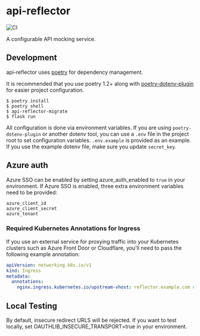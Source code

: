 # api-reflector

![CI](https://github.com/backwardspy/api-reflector/actions/workflows/main.yml/badge.svg)

A configurable API mocking service.

## Development

api-reflector uses [poetry](https://python-poetry.org) for dependency
management.

It is recommended that you use poetry 1.2+ along with
[poetry-dotenv-plugin](https://github.com/mpeteuil/poetry-dotenv-plugin) for
easier project configuration.

```shell
$ poetry install
$ poetry shell
$ api-reflector-migrate
$ flask run
```

All configuration is done via environment variables. If you are using
`poetry-dotenv-plugin` or another dotenv tool, you can use a `.env` file in the
project root to set configuration variables. `.env.example` is provided as an
example. If you use the example dotenv file, make sure you update `secret_key`.

## Azure auth

Azure SSO can be enabled by setting azure_auth_enabled to `true` in your environment.
If Azure SSO is enabled, three extra environment variables need to be provided:

```
azure_client_id
azure_client_secret
azure_tenant
```
### Required Kubernetes Annotations for Ingress

If you use an external service for proxying traffic into your Kubernetes clusters such as Azure Front Door or Cloudflare, you'll need to pass the following example annotation:

```yaml
apiVersion: networking.k8s.io/v1
kind: Ingress
metadata:
  annotations:
    nginx.ingress.kubernetes.io/upstream-vhost: reflector.example.com # <-- this one right here.
```

## Local Testing

By default, insecure redirect URLS will be rejected.
If you want to test locally, set OAUTHLIB_INSECURE_TRANSPORT=true in your environment.
